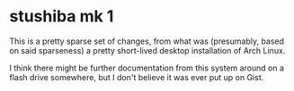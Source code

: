 # stushiba mk 1

This is a pretty sparse set of changes, from what was (presumably, based on said sparseness) a pretty short-lived desktop installation of Arch Linux.

I think there might be further documentation from this system around on a flash drive somewhere, but I don't believe it was ever put up on Gist.
